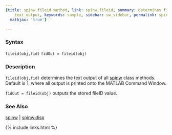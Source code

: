 ```yaml
---
{title: spinw.fileid method, link: spinw.fileid, summary: determines file object for
    text output, keywords: sample, sidebar: sw_sidebar, permalink: spinw_fileid, folder: spinw,
  mathjax: 'true'}

---
```

  
### Syntax
  
`fileid(obj,fid)`
`fidOut = fileid(obj)`
  
### Description
  
`fileid(obj,fid)` determines the text output of all [spinw](spinw) class
methods. Default is 1, where all output is printed onto the MATLAB
Command Window.
   
`fidOut = fileid(obj)` outputs the stored fileID value.
  
### See Also
  
[spinw](spinw) \| [spinw.disp](spinw_disp)
 

{% include links.html %}
